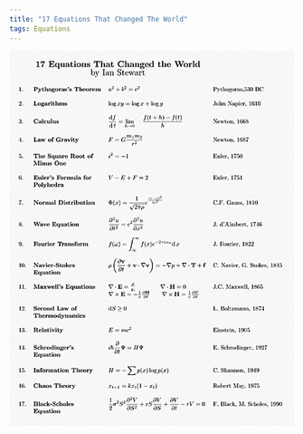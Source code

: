 ```yaml
---
title: "17 Equations That Changed The World"
tags: Equations
---
```


![](/assets/img/17equations.jpeg)